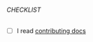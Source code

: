 ###### CHECKLIST

- [ ] I read [contributing docs](https://github.com/gbowne1/Bot/blob/master/CONTRIBUTING.md)